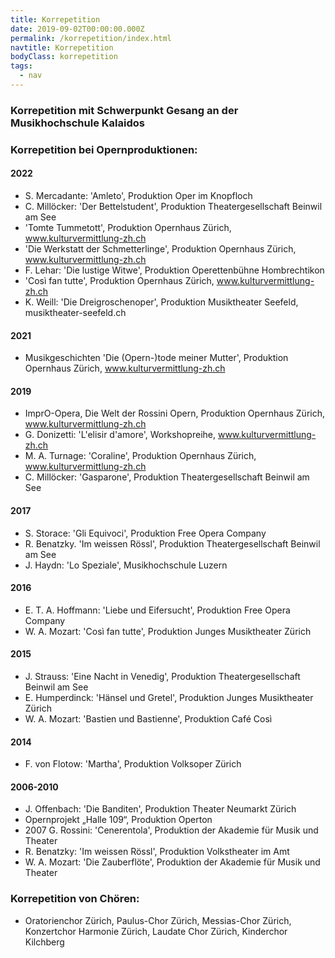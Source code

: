 ```yaml
---
title: Korrepetition
date: 2019-09-02T00:00:00.000Z
permalink: /korrepetition/index.html
navtitle: Korrepetition
bodyClass: korrepetition
tags:
  - nav
---
```

### Korrepetition mit Schwerpunkt Gesang an der Musikhochschule Kalaidos

### Korrepetition bei Opernproduktionen:

#### 2022

* S. Mercadante: 'Amleto', Produktion Oper im Knopfloch
* C. Millöcker: 'Der Bettelstudent', Produktion Theatergesellschaft Beinwil am See 
* 'Tomte Tummetott', Produktion Opernhaus Zürich, www.kulturvermittlung-zh.ch
* 'Die Werkstatt der Schmetterlinge', Produktion Opernhaus Zürich, www.kulturvermittlung-zh.ch
* F. Lehar: 'Die lustige Witwe', Produktion Operettenbühne Hombrechtikon 
* 'Così fan tutte', Produktion Opernhaus Zürich, www.kulturvermittlung-zh.ch
* K. Weill: 'Die Dreigroschenoper', Produktion Musiktheater Seefeld, musiktheater-seefeld.ch

#### 2021

* Musikgeschichten 'Die (Opern-)tode meiner Mutter', Produktion Opernhaus Zürich, www.kulturvermittlung-zh.ch

#### 2019

* ImprO-Opera, Die Welt der Rossini Opern, Produktion Opernhaus Zürich, www.kulturvermittlung-zh.ch
* G. Donizetti: 'L'elisir d'amore',  Workshopreihe, www.kulturvermittlung-zh.ch
* M. A. Turnage: 'Coraline', Produktion Opernhaus Zürich, www.kulturvermittlung-zh.ch
* C. Millöcker: 'Gasparone', Produktion Theatergesellschaft Beinwil am See

#### 2017

* S. Storace: 'Gli Equivoci', Produktion Free Opera Company
* R. Benatzky. 'Im weissen Rössl', Produktion Theatergesellschaft Beinwil am See
* J. Haydn: 'Lo Speziale', Musikhochschule Luzern

#### 2016

* E. T. A. Hoffmann: 'Liebe und Eifersucht', Produktion Free Opera Company
* W. A. Mozart: 'Così fan tutte', Produktion Junges Musiktheater Zürich

#### 2015

* J. Strauss: 'Eine Nacht in Venedig', Produktion Theatergesellschaft Beinwil am See
* E. Humperdinck: 'Hänsel und Gretel', Produktion Junges Musiktheater Zürich
* W. A. Mozart: 'Bastien und Bastienne', Produktion Café Così

#### 2014

* F. von Flotow: 'Martha', Produktion Volksoper Zürich

#### 2006-2010

* J. Offenbach: 'Die Banditen', Produktion Theater Neumarkt Zürich
* Opernprojekt „Halle 109“, Produktion Operton
* 2007 G. Rossini: 'Cenerentola', Produktion der Akademie für Musik und Theater
* R. Benatzky: 'Im weissen Rössl', Produktion Volkstheater im Amt
* W. A. Mozart: 'Die Zauberflöte', Produktion der Akademie für Musik und Theater

### Korrepetition von Chören:

* Oratorienchor Zürich, Paulus-Chor Zürich, Messias-Chor Zürich, Konzertchor Harmonie Zürich, Laudate Chor Zürich, Kinderchor Kilchberg